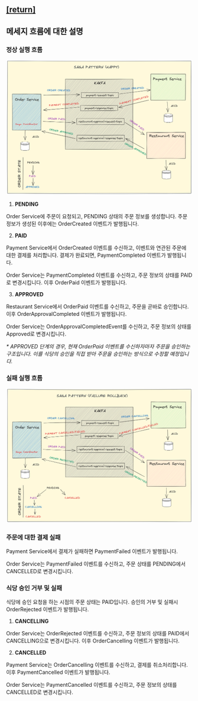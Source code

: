 ## [[return]](../README.md)

## 메세지 흐름에 대한 설명

### 정상 실행 흐름

<p>
    <img src="../img/saga_happy_flow_chart.png"/>
</p>

1. **PENDING**

Order Service에 주문이 요청되고, PENDING 상태의 주문 정보를 생성합니다. 주문 정보가 생성된 이후에는 OrderCreated 이벤트가 발행됩니다.

2. **PAID**

Payment Service에서 OrderCreated 이벤트를 수신하고, 이벤트와 연관된 주문에 대한 결제를 처리합니다. 결제가 완료되면, PaymentCompleted 이벤트가 발행됩니다.

Order Service는 PaymentCompleted 이벤트를 수신하고, 주문 정보의 상태를 PAID로 변경시킵니다. 이후 OrderPaid 이벤트가 발행됩니다.

3. **APPROVED**

Restaurant Service에서 OrderPaid 이벤트를 수신하고, 주문을 곧바로 승인합니다. 이후 OrderApprovalCompleted 이벤트가 발행됩니다.

Order Service는 OrderApprovalCompletedEvent를 수신하고, 주문 정보의 상태를 Approved로 변경시킵니다.

_* APPROVED 단계의 경우, 현재 OrderPaid 이벤트를 수신하자마자 주문을 승인하는 구조입니다. 이를 식당의 승인을 직접 받아 주문을 승인하는 방식으로 수정할 예정입니다._

### 실패 실행 흐름

<p>
    <img src="../img/saga_rollback_flow_chart.png"/>
</p>

### 주문에 대한 결제 실패

Payment Service에서 결제가 실패하면 PaymentFailed 이벤트가 발행됩니다.

Order Service는 PaymentFailed 이벤트를 수신하고, 주문 상태를 PENDING에서 CANCELLED로 변경시킵니다.

### 식당 승인 거부 및 실패

식당에 승인 요청을 하는 시점의 주문 상태는 PAID입니다. 승인의 거부 및 실패시 OrderRejected 이벤트가 발행됩니다.

1. **CANCELLING**

Order Service는 OrderRejected 이벤트를 수신하고, 주문 정보의 상태를 PAID에서 CANCELLING으로 변경시킵니다. 이후 OrderCancelling 이벤트가 발행됩니다.

2. **CANCELLED**

Payment Service는 OrderCancelling 이벤트를 수신하고, 결제를 취소처리합니다. 이후 PaymentCancelled 이벤트가 발행됩니다.

Order Service는 PaymentCancelled 이벤트를 수신하고, 주문 정보의 상태를 CANCELLED로 변경시킵니다.